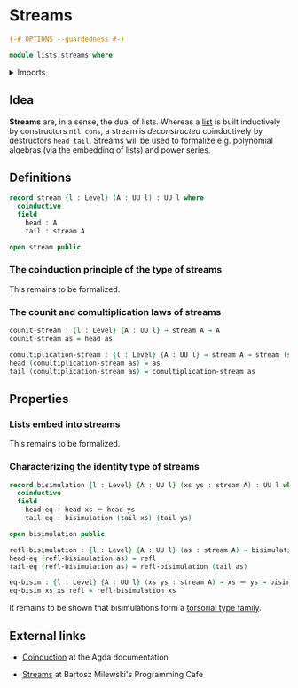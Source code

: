 # Streams

```agda
{-# OPTIONS --guardedness #-}

module lists.streams where
```

<details><summary>Imports</summary>

```agda
open import foundation.dependent-pair-types
open import foundation.identity-types
open import foundation.torsorial-type-families
open import foundation.universe-levels

open import foundation-core.equivalences

open import lists.lists
```

</details>

## Idea

**Streams** are, in a sense, the dual of lists. Whereas a [list](lists.lists.md)
is built inductively by constructors `nil cons`, a stream is _deconstructed_
coinductively by destructors `head tail`. Streams will be used to formalize e.g.
polynomial algebras (via the embedding of lists) and power series.

## Definitions

```agda
record stream {l : Level} (A : UU l) : UU l where
  coinductive
  field
    head : A
    tail : stream A

open stream public
```

### The coinduction principle of the type of streams

This remains to be formalized.

### The counit and comultiplication laws of streams

```agda
counit-stream : {l : Level} {A : UU l} → stream A → A
counit-stream as = head as

comultiplication-stream : {l : Level} {A : UU l} → stream A → stream (stream A)
head (comultiplication-stream as) = as
tail (comultiplication-stream as) = comultiplication-stream as
```

## Properties

### Lists embed into streams

This remains to be formalized.

### Characterizing the identity type of streams

```agda
record bisimulation {l : Level} {A : UU l} (xs ys : stream A) : UU l where
  coinductive
  field
    head-eq : head xs ＝ head ys
    tail-eq : bisimulation (tail xs) (tail ys)

open bisimulation public

refl-bisimulation : {l : Level} {A : UU l} (as : stream A) → bisimulation as as
head-eq (refl-bisimulation as) = refl
tail-eq (refl-bisimulation as) = refl-bisimulation (tail as)

eq-bisim : {l : Level} {A : UU l} (xs ys : stream A) → xs ＝ ys → bisimulation xs ys
eq-bisim xs xs refl = refl-bisimulation xs
```

It remains to be shown that bisimulations form a
[torsorial type family](foundation.torsorial-type-families).

## External links

- [Coinduction](https://agda.readthedocs.io/en/latest/language/coinduction.html)
  at the Agda documentation

- [Streams](https://bartoszmilewski.com/2017/01/02/comonads/) at Bartosz
  Milewski's Programming Cafe
